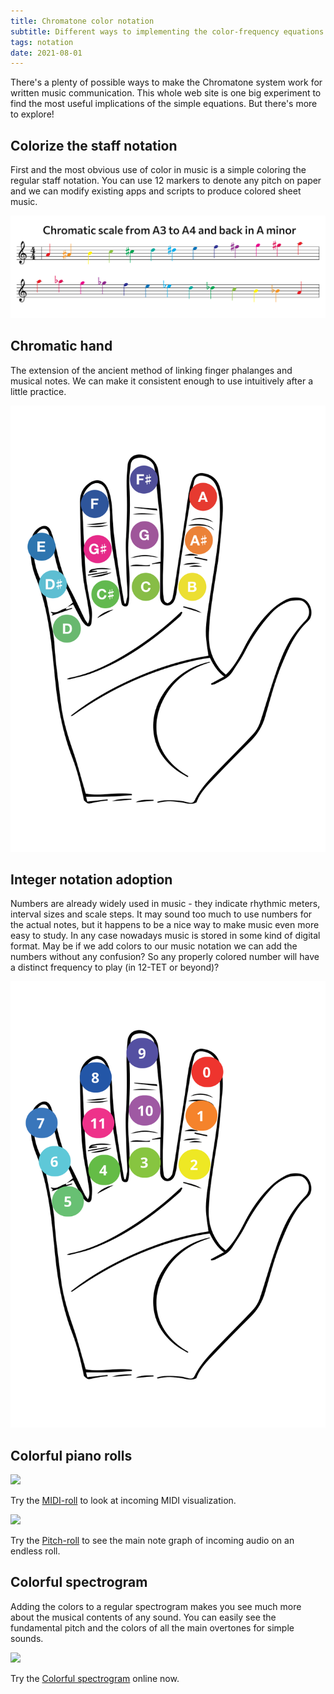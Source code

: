 ```yaml
---
title: Chromatone color notation
subtitle: Different ways to implementing the color-frequency equations for writing and reading music
tags: notation
date: 2021-08-01
---
```


There's a plenty of possible ways to make the Chromatone system work for written music communication. This whole web site is one big experiment to find the most useful implications of the simple equations. But there's more to explore!

## Colorize the staff notation

First and the most obvious use of color in music is a simple coloring the regular staff notation. You can use 12 markers to denote any pitch on paper and we can modify existing apps and scripts to produce colored sheet music.

![svg](./chromatic-scale.svg)

## Chromatic hand

The extension of the ancient method of linking finger phalanges and musical notes. We can make it consistent enough to use intuitively after a little practice.

![svg](./note-hand.svg)

## Integer notation adoption

Numbers are already widely used in music - they indicate rhythmic meters, interval sizes and scale steps. It may sound too much to use numbers for the actual notes, but it happens to be a nice way to make music even more easy to study. In any case nowadays music is stored in some kind of digital format. May be if we add colors to our music notation we can add the numbers without any confusion? So any properly colored number will have a distinct frequency to play (in 12-TET or beyond)?

![svg](./hand.svg)

## Colorful piano rolls

![](/media/apps/midi-roll.png)

Try the [MIDI-roll](/apps/midi/roll.md) to look at incoming MIDI visualization.

![](/media/apps/roll.png)

Try the [Pitch-roll](/apps/pitch/roll.md) to see the main note graph of incoming audio on an endless roll.

## Colorful spectrogram

Adding the colors to a regular spectrogram makes you see much more about the musical contents of any sound. You can easily see the fundamental pitch and the colors of all the main overtones for simple sounds.

![](/media/apps/spectrogram.png)

Try the [Colorful spectrogram](/apps/pitch/spectrogram.md) online now.